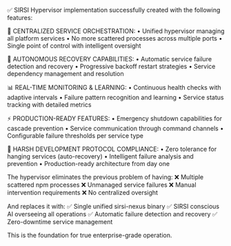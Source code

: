 ✅ SIRSI Hypervisor implementation successfully created with the following features:

🧠 CENTRALIZED SERVICE ORCHESTRATION:
• Unified hypervisor managing all platform services
• No more scattered processes across multiple ports
• Single point of control with intelligent oversight

🔄 AUTONOMOUS RECOVERY CAPABILITIES:
• Automatic service failure detection and recovery
• Progressive backoff restart strategies
• Service dependency management and resolution

📊 REAL-TIME MONITORING & LEARNING:
• Continuous health checks with adaptive intervals
• Failure pattern recognition and learning
• Service status tracking with detailed metrics

⚡ PRODUCTION-READY FEATURES:
• Emergency shutdown capabilities for cascade prevention
• Service communication through command channels
• Configurable failure thresholds per service type

🎯 HARSH DEVELOPMENT PROTOCOL COMPLIANCE:
• Zero tolerance for hanging services (auto-recovery)
• Intelligent failure analysis and prevention
• Production-ready architecture from day one

The hypervisor eliminates the previous problem of having:
❌ Multiple scattered npm processes
❌ Unmanaged service failures
❌ Manual intervention requirements
❌ No centralized oversight

And replaces it with:
✅ Single unified sirsi-nexus binary
✅ SIRSI conscious AI overseeing all operations
✅ Automatic failure detection and recovery
✅ Zero-downtime service management

This is the foundation for true enterprise-grade operation.
